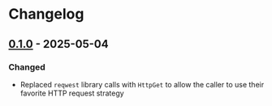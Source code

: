 # Changelog

## [0.1.0] - 2025-05-04

### Changed

- Replaced `reqwest` library calls with `HttpGet` to allow the caller to use their favorite HTTP request strategy

[0.1.0]: https://github.com/danjl1100/tmdb-sans-io/releases/tag/v0.1.0
